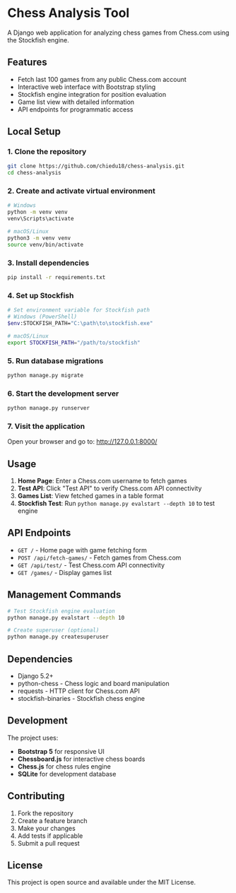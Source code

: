 # Chess Analysis Tool

A Django web application for analyzing chess games from Chess.com using the Stockfish engine.

## Features

- Fetch last 100 games from any public Chess.com account
- Interactive web interface with Bootstrap styling
- Stockfish engine integration for position evaluation
- Game list view with detailed information
- API endpoints for programmatic access

## Local Setup

### 1. Clone the repository
```bash
git clone https://github.com/chiedu18/chess-analysis.git
cd chess-analysis
```

### 2. Create and activate virtual environment
```bash
# Windows
python -m venv venv
venv\Scripts\activate

# macOS/Linux
python3 -m venv venv
source venv/bin/activate
```

### 3. Install dependencies
```bash
pip install -r requirements.txt
```

### 4. Set up Stockfish
```bash
# Set environment variable for Stockfish path
# Windows (PowerShell)
$env:STOCKFISH_PATH="C:\path\to\stockfish.exe"

# macOS/Linux
export STOCKFISH_PATH="/path/to/stockfish"
```

### 5. Run database migrations
```bash
python manage.py migrate
```

### 6. Start the development server
```bash
python manage.py runserver
```

### 7. Visit the application
Open your browser and go to: http://127.0.0.1:8000/

## Usage

1. **Home Page**: Enter a Chess.com username to fetch games
2. **Test API**: Click "Test API" to verify Chess.com API connectivity
3. **Games List**: View fetched games in a table format
4. **Stockfish Test**: Run `python manage.py evalstart --depth 10` to test engine

## API Endpoints

- `GET /` - Home page with game fetching form
- `POST /api/fetch-games/` - Fetch games from Chess.com
- `GET /api/test/` - Test Chess.com API connectivity
- `GET /games/` - Display games list

## Management Commands

```bash
# Test Stockfish engine evaluation
python manage.py evalstart --depth 10

# Create superuser (optional)
python manage.py createsuperuser
```

## Dependencies

- Django 5.2+
- python-chess - Chess logic and board manipulation
- requests - HTTP client for Chess.com API
- stockfish-binaries - Stockfish chess engine

## Development

The project uses:
- **Bootstrap 5** for responsive UI
- **Chessboard.js** for interactive chess boards
- **Chess.js** for chess rules engine
- **SQLite** for development database

## Contributing

1. Fork the repository
2. Create a feature branch
3. Make your changes
4. Add tests if applicable
5. Submit a pull request

## License

This project is open source and available under the MIT License. 